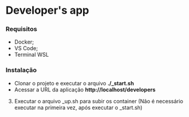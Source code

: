 # Developer's app

### Requisitos
- Docker;
- VS Code;
- Terminal WSL

### Instalação
- Clonar o projeto e executar o arquivo **./_start.sh**
- Acessar a URL da aplicação **http://localhost/developers**


3. Executar o arquivo _up.sh para subir os container (Não é necessário executar na primeira vez, após executar o _start.sh)
